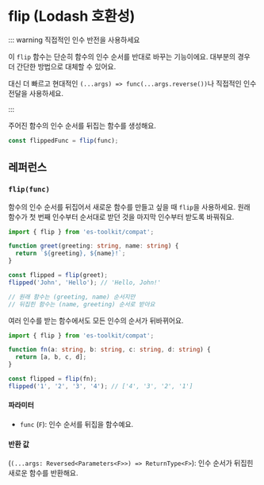 # flip (Lodash 호환성)

::: warning 직접적인 인수 반전을 사용하세요

이 `flip` 함수는 단순히 함수의 인수 순서를 반대로 바꾸는 기능이에요. 대부분의 경우 더 간단한 방법으로 대체할 수 있어요.

대신 더 빠르고 현대적인 `(...args) => func(...args.reverse())`나 직접적인 인수 전달을 사용하세요.

:::

주어진 함수의 인수 순서를 뒤집는 함수를 생성해요.

```typescript
const flippedFunc = flip(func);
```

## 레퍼런스

### `flip(func)`

함수의 인수 순서를 뒤집어서 새로운 함수를 만들고 싶을 때 `flip`을 사용하세요. 원래 함수가 첫 번째 인수부터 순서대로 받던 것을 마지막 인수부터 받도록 바꿔줘요.

```typescript
import { flip } from 'es-toolkit/compat';

function greet(greeting: string, name: string) {
  return `${greeting}, ${name}!`;
}

const flipped = flip(greet);
flipped('John', 'Hello'); // 'Hello, John!'

// 원래 함수는 (greeting, name) 순서지만
// 뒤집힌 함수는 (name, greeting) 순서로 받아요
```

여러 인수를 받는 함수에서도 모든 인수의 순서가 뒤바뀌어요.

```typescript
import { flip } from 'es-toolkit/compat';

function fn(a: string, b: string, c: string, d: string) {
  return [a, b, c, d];
}

const flipped = flip(fn);
flipped('1', '2', '3', '4'); // ['4', '3', '2', '1']
```

#### 파라미터

- `func` (`F`): 인수 순서를 뒤집을 함수예요.

#### 반환 값

(`(...args: Reversed<Parameters<F>>) => ReturnType<F>`): 인수 순서가 뒤집힌 새로운 함수를 반환해요.
